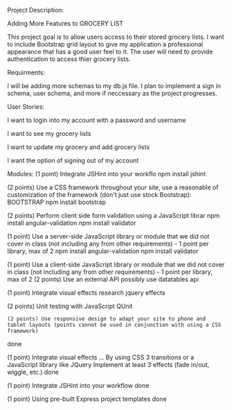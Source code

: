 Project Description:

Adding More Features to GROCERY LIST

This project goal is to allow users access to their stored grocery lists. I want to 
include Bootstrap grid layout to give my application a professional appearance that has 
a good user feel to it. The user will need to provide authentication to access thier 
grocery lists. 

Requirments:

I will be adding more schemas to my db.js file. I plan to implement a sign in schema,
user schema, and more if neccessary as the project progresses.

User Stories:

I want to login into my account with a password and username

I want to see my grocery lists

I want to update my grocery and add grocery lists 

I want the option of signing out of my account

Modules:
(1 point) Integrate JSHint into your workflo
	npm install jshint

(2 points) Use a CSS framework throughout your site, use a reasonable of customization of the framework (don't just use stock Bootstrap): BOOTSTRAP
	npm install bootstrap

(2 points) Perform client side form validation using a JavaScript librar
	npm install angular-validation
	npm install validator
	
(1 point) Use a server-side JavaScript library or module that we did not cover in class (not including any from other requirements) - 1 point per library, max of 2
	 npm install angular-validation
	 npm install validator

(1 point) Use a client-side JavaScript library or module that we did not cover in class (not including any from other requirements) - 1 point per library, max of 2
(2 points) Use an external API
	possibly use datatables api

(1 point) Integrate visual effects
	research jquery effects

(2 points) Unit testing with JavaScript
	QUnit
	
	
	(2 points) Use responsive design to adapt your site to phone and tablet layouts (points cannot be used in conjunction with using a CSS framework)
done

(1 point) Integrate visual effects
… By using CSS 3 transitions or a JavaScript library like JQuery
Implement at least 3 effects (fade in/out, wiggle, etc.)
done

(1 point) Integrate JSHint into your workflow
done

(1 point) Using pre-built Express project templates
done

